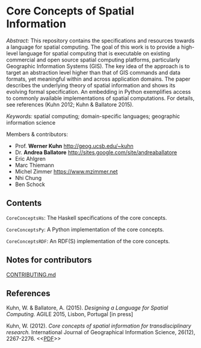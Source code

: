 Core Concepts of Spatial Information
=============================================

*Abstract:* This repository contains the specifications and resources towards a language for spatial computing.
The goal of this work is to provide a high-level language for spatial computing that is executable 
on existing commercial and open source spatial computing platforms, 
particularly Geographic Information Systems (GIS). 
The key idea of the approach is to target an abstraction level higher 
than that of GIS commands and data formats, yet meaningful within and across
application domains. The paper describes the underlying theory of spatial 
information and shows its evolving formal specification. An embedding in Python
exemplifies access to commonly available implementations of spatial computations.
For details, see references (Kuhn 2012; Kuhn & Ballatore 2015).

*Keywords:* spatial computing; domain-specific languages; geographic information science 

Members & contributors:

* Prof. **Werner Kuhn**   <http://geog.ucsb.edu/~kuhn>
* Dr. **Andrea Ballatore**   <http://sites.google.com/site/andreaballatore>
* Eric Ahlgren
* Marc Thiemann
* Michel Zimmer   <https://www.mzimmer.net>
* Nhi Chung
* Ben Schock

Contents
----------------------

`CoreConceptsHs`: The Haskell specifications of the core concepts.

`CoreConceptsPy`: A Python implementation of the core concepts.

`CoreConceptsRDF`: An RDF(S) implementation of the core concepts.

Notes for contributors 
----------------------

[CONTRIBUTING.md](CONTRIBUTING.md)


References
----------------------

Kuhn, W. & Ballatore, A. (2015). *Designing a Language for Spatial Computing.* AGILE 2015, Lisbon, Portugal [in press] 

Kuhn, W. (2012). *Core concepts of spatial information for transdisciplinary research.* International Journal of Geographical Information Science, 26(12), 2267-2276. <<[PDF](http://ifgi.uni-muenster.de/~kuhn/research/publications/pdfs/refereed%20journals/IJGIS%202012.pdf)>>
